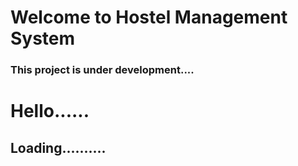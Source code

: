 # Welcome to Hostel Management System

### This project is under development....
# Hello......
## Loading..........